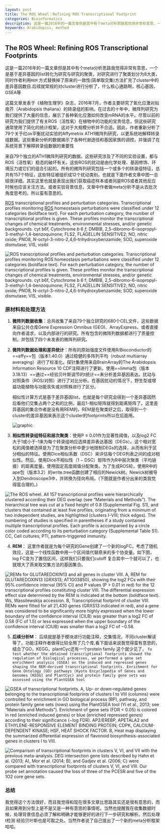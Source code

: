 ```yaml
---
layout: post
title: The ROS Wheel：Refining ROS Transcriptional Footprint
categories: Bioinformatics
description: 这是一篇2016年的一篇文章但是其中有个meta分析思路我觉得非常有意思，一个是基于差异基因的list转化为研究与研究的聚类，对研究进行了聚类划分为8大类，同时作者利用REM 方式替换掉了原来的一致性简单取交集方法扩充了cluster中的差异基因数目.后续就常规的对cluster进行分析了，什么核心通路啊，核心基因，GSEA等
keywords: Arabidopsis, method
---
```


## **The ROS Wheel: Refining ROS Transcriptional Footprints** 

这是一篇2016年的一篇文章但是其中有个meta分析思路我觉得非常有意思，一个是基于差异基因的list转化为研究与研究的聚类，对研究进行了聚类划分为8大类，同时作者利用`REM` 方式替换掉了原来的一致性(简单取交集)方法扩充了cluster中的差异基因数目.后续就常规的对cluster进行分析了，什么核心通路啊，核心基因，GSEA等



这篇文章发表于《植物生理学》杂志，2016年7月，作者主要研究了氧化应激对拟南芥（Arabidopsis thaliana）的转录组的影响。在过去的十年中，微阵列研究为我们提供了大量的信息，展示了各种氧化应激如何改变mRNA的水平。尽管以前的研究为我们提供了有关ROS（活性氧）在植物中的功能的宝贵信息，但这些研究通常使用了简化的统计框架，这对于大规模分析并不合适。因此，作者重新分析了79个关于红ox平衡扰动实验的Affymetrix ATH1微阵列研究，以更系统地解释转录组数据。这些重新分析的数据揭示了各种代谢途径和基因家族的调控，并强调了在系统背景下解释转录组数据的重要性

来自79个独立的ATH1微阵列研究的数据，这些研究涉及了不同的实验设置，都与ROS（活性氧）稳态的破坏有关。这些ROS的扰动是由化学处理、基因修饰、环境压力或它们的组合引起的。所有的微阵列研究包括一个或多个的转录组特征，总共有157个特征，这些特征被组织成12个扰动类别。也就是下面作者文章中图一总结很详细。其实这里也就是表现出我们获取癌症样本或者同是ROS或者其他反应时候也应该关注方法。或者实验背景信息，文章中作者做meta分析不是从去批次角度思考的。所以蛮有意思的。

[ROS](javascript:;) transcriptional profiles and perturbation categories. Transcriptional profiles monitoring [ROS](javascript:;) homeostasis perturbations were classified under 12 categories (boldface text). For each perturbation category, the number of transcriptional profiles is given. These profiles monitor the transcriptional changes of chemical treatments, environmental stresses, and/or genetic backgrounds. cyt b6f, Cytochrome *b* 6 *f*; DMBIB, 2,5-dibromo-6-isopropyl-3-methyl-1,4-benzoquinone; FLS2, FLAGELLIN SENSITIVE2; NO, nitric oxide; PNO8, *N*-octyl-3-nitro-2,4,6-trihydroxybenzamide; SOD, superoxide dismutase; VIS, visibl

![ROS transcriptional profiles and perturbation categories. Transcriptional profiles monitoring ROS homeostasis perturbations were classified under 12 categories (boldface text). For each perturbation category, the number of transcriptional profiles is given. These profiles monitor the transcriptional changes of chemical treatments, environmental stresses, and/or genetic backgrounds. cyt b6f, Cytochrome b  6  f; DMBIB, 2,5-dibromo-6-isopropyl-3-methyl-1,4-benzoquinone; FLS2, FLAGELLIN SENSITIVE2; NO, nitric oxide; PNO8, N-octyl-3-nitro-2,4,6-trihydroxybenzamide; SOD, superoxide dismutase; VIS, visible.](https://oup.silverchair-cdn.com/oup/backfile/Content_public/Journal/plphys/171/3/10.1104_pp.16.00420/3/m_plphys_v171_3_1720_f1.jpeg?Expires=1701730278&Signature=gWgl~3pzbAvl3xLWoV5qcCrejO9X5k2ovC3WVCMKbKHVJL4QqliI~i51EMD-AtvkvJRRWfBxhg9lQiWx~LJ-sHEiRaWih81ksfW99iHKQwC08zaWCpZS295scOIWOl1mvN4NaIEVbDBjPsudG9Cwvt3QQJ4FOVWutnumbH5RdzD3XLflSyMt5Qb3-jC2T4ivdL1izlwJqg2QUVLdFMruIP4INylCEczqjBsnC09FpHsV-SHcxDxNccyMEsUqOf6F~k7WyMUZC5e3I5d5n49tSAh7rD2fiyR37BGf8MpnEl96zCV6~4Ni0Bp31aizGvFO3eV6umrCX5wdt3WAsh2K4Q__&Key-Pair-Id=APKAIE5G5CRDK6RD3PGA)



### 原材料和处理方法

1. **微阵列数据收集**：总共收集了来自79个独立研究的680个CEL文件，这些数据来自公共仓库Gene Expression Omnibus (GEO)、ArrayExpress，或者直接向作者请求，以及内部进行的研究。所有包含的微阵列数据都进行了质量控制，并包括了四个未发表的微阵列研究。

2. **微阵列数据处理和差异统计**：所有的原始强度文件使用R/Bioconductor的==affy==包（版本1.40.0）通过稳健的多阵列平均（robust multiarray averaging）进行了标准化。探针集使用来自BrainArray的The Arabidopsis Information Resource 10 CDF注释进行了更新。使用==limma包（版本3.18.13）==通过==经验贝叶斯调节的t统计==来分析差异基因表达。扰动与对照条件（ROS/对照）进行了对比分析。在基因扰动的情况下，野生型或增益功能植物与功能丧失或对照株进行了区分。

   相似性计算方式是基于差异基因list，也就是每个研究会得到一个差异基因然后看他们交集占两个之和的比例，最后1-相似矩阵就得到距离矩阵了。这里差异基因的集合作者是没有用REM的，REM是在聚类好之后，取得到一个cluster的差异基因来表示这个cluster的footprints所以在后面用。

   ![graphic](https://oup.silverchair-cdn.com/oup/backfile/Content_public/Journal/plphys/171/3/10.1104_pp.16.00420/3/m_plphys_v171_3_1720_equ1.jpeg?Expires=1701730278&Signature=3PYApXWI4r0U~I4rVzitWr1LQdVD4pQ9E3~lrfx9zH5~YWLCWUjoLuTwFgk-WYJLNGiQBBdnq5k5cc7DAhNjVZd4ID~-gU~6gLvM7ZTXvpyOIxKYVNTkMR7TKJO9Rq1ArdDGTgogmHHclqNFADl71CLa-Bv5822vsM0a37X6FUZVUl3IP8BMdcq3kNReja4hF3WL2AHltNGKZ8jeIdl3WLSo6AeZ-XqBGRNJy7zkwHkB9zCgHzSN3YcTuDoVP4x79q7dgeLuifepuZIciZDxsGE3Lt3VWBhvWcSXVCyCvjvpyx4jX5nwMQAxS8Bw0G5dz-no8bmOgxo3bU0v-Bh7xQ__&Key-Pair-Id=APKAIE5G5CRDK6RD3PGA)

3. **相似性转录组特征和层次聚类**：使用P ≤ 0.01作为显著性阈值，以及log2 FC大于1或小于-1来为每个转录组响应选择差异表达基因（DEGs）。这个相对宽松的阈值被选择是为了在聚类分析中更少地限制DEGs的选择，从而有利于区分相似的特征。使用Dice相似系数（DSC）来评估每个DEG列表之间的成对相似性。然后，使用Dice不相似性（1 − DSC）矩阵作为R中层次聚类（平均链接）的距离度量。使用固定高度阈值分配聚类。为了生成ROS轮，使用R中的ape包（版本3.2）的write.tree函数创建了相应的Newick树。Newick树被导入到Dendroscope3中，并转换为径向布局。(下图就是作者分出来的类我觉得蛮合理的。)



![The ROS wheel. All 157 transcriptional profiles were hierarchically clustered according their DEG overlap (see “Materials and Methods”). The hierarchical tree was cut at a fixed height of 0.8 (Supplemental Fig. S1), and clusters that contained at least five profiles, originating from a minimum of two independent studies, are highlighted (clusters I–VIII; thick edges). The numbering of studies is specified in parentheses if a study contained multiple transcriptional profiles. Each profile is accompanied by a circle color coded according to its perturbation category (Supplemental Table S1). CC, Cell cultures; PTI, pattern-triggered immunity.](https://oup.silverchair-cdn.com/oup/backfile/Content_public/Journal/plphys/171/3/10.1104_pp.16.00420/3/m_plphys_v171_3_1720_f2.jpeg?Expires=1701730278&Signature=bZPp9i8jiJl4TGRSsOcaEKMRpTqpZ3sD3imV7HjYlvVX30Ve1RLuPeNHss7lhzKC5G02HSU7aGPqZYY2UMI7KgMekgC0XZ37K2yYABuZJ8G64B4CjsSONpQf1RFtfitRoa2jEh1Jb-5IvcFhLEeLl7jn41DZPoMeWew0kAHWNw8xe2fVVBKBOUAYnulMcJ9NGMkj5uMAOw67OHiv7MUEYf5l68qE-tdCGT70LlkrBig6XRSxnCv4yHe~JCnjTl6DbcaSic9KIHJTnO0hGFLvMaJSsQkgaysYVwjEMWi31kAd~z~Xw1fZ51pN8DcOuxMamDyq49uB~b7Mzlsx5Yjo7g__&Key-Pair-Id=APKAIE5G5CRDK6RD3PGA)


4. **REM**： 这里作者就是为每个研究的Gene创建了一个新的logFC，考虑了随机效应，这是一个线性函数中用一个区间值代替原来的多个协变量。如下图，log FC变为了置信区间，这样我们只要我们cutoff 复合其中一个就可以了，也就增大了燕来取交集方法的基因集合。

![REMs for GLUTAREDOXIN13 and all genes in cluster VIII. A, REM for GLUTAREDOXIN13 (GRXS13; AT1G03850), showing the log2  FCs with their 95% confidence interval (95% CI) and P values (P > 0.01 in red) for the 12 transcriptional profiles constituting cluster VIII. The differential expression effect size determined by the REM is indicated at the bottom (boldface text). Ws, Wassilewskija accession. B, Transcriptional footprint of cluster VIII. REMs were fitted for all 21,430 genes (GRXS13 indicated in red), and a gene was considered to be significantly more highly expressed when the lower boundary of the confidence interval (CILB) was greater than a log2  FC of 0.58 (FC of 1.5) or less expressed when the upper boundary of the confidence interval (CIUB) was smaller than a log2  FC of −0.58.](https://oup.silverchair-cdn.com/oup/backfile/Content_public/Journal/plphys/171/3/10.1104_pp.16.00420/3/m_plphys_v171_3_1720_f4.jpeg?Expires=1701730278&Signature=ilkq~Z-raj0S9uJ02Ap7Gv2aXQMZMfATI-1RmAjyprd98o~84t5m2y6546JKX-JV48h-peUfKKItJpwimXGDvMAU9481W6LCSaCpzsrgAveaC1TRqD~dHy892N0dE-BEsEZk01mQUkYp6jsTr5QypKFH8gpwCoKo3jRyIhi5lQeNUaHHwBMLSlJthKMmt249DZ5OGvJmo7FWpnGKRAihHxJnnTKUJvcoYN6waEfHpx2PWWelhSGBX7-e~uh2AO17CZ~N5AQVfkK8JEGyVu5pVVqaMfT3tX6R8ti7JF1GhrEcUfRDK9XTxigOWQWiv8fYPA9JZQRVlfn6wPiPKKdXeg__&Key-Pair-Id=APKAIE5G5CRDK6RD3PGA)



5. **后续分析M**： 后续就是基于模块进行功能注释，交集情况，不同cluster解读等了。功能注释作者做得比较全用了几个库,看下面话来说我觉得蛮有意思的，结合了GO，KEGG，plantCyc还有一个protein family 这个就少见了，
`To test whether the obtained transcriptional footprints showed the regulation of biological processes, we performed a gene set enrichment analysis (GSEA) on the induced and repressed genes shaping the REM-derived transcriptional footprints. Enrichment for Gene Ontology (GO) pathways (Kyoto Encyclopedia of Genes and Genomes [KEGG] and PlantCyc) and protein family gene sets was assessed using the PlantGSEA tool`



![GSEA of transcriptional footprints. A, Up- or down-regulated genes belonging to the transcriptional footprints of clusters I to VIII (columns) were controlled for enrichment in GO biological process (BP), pathway, and protein family gene sets (rows) using the PlantGSEA tool (Yi et al., 2013; see “Materials and Methods”). Enrichment of gene sets (FDR < 0.05) is colored in red (enriched induced genes) or blue (enriched repressed genes) according to their significance (−log FDR). AP2/EREBP, APETALA2 and ETHYLENE-RESPONSIVE ELEMENT BINDING PROTEIN; CDPK, CALCIUM-DEPENDENT KINASE; HSF, HEAT SHOCK FACTOR. B, Heat map displaying the summarized differential expression of flavonoid biosynthesis-associated genes in clusters I to VIII.](https://oup.silverchair-cdn.com/oup/backfile/Content_public/Journal/plphys/171/3/10.1104_pp.16.00420/3/m_plphys_v171_3_1720_f5.jpeg?Expires=1701730278&Signature=gp4MnF9QDEFsDKnY-EbVrZKRuToJpa1CLckIB4vIjbo9XZiVb7bKgFFMwPSIgBtB~StdTv0pSllK5w94u8vJ96rkxMAE5jFFI8V7vAgOLo3a2ocLDyA64VK27f7UlDfDXy0TURM~E6Ez7YTPFaEXEeUslhnTATf7Pv50eocOWWtPLE1x-ZvYaA~sGBB5lkUJPuAyvDqP6Q5zFvFXyQpHymXrSGXk-F76BmKsJrcKZN9o9lphKkfSRNjw6CUvM39u8tN3EvanHhnCJohQtZ39FhJKSlSVKI10kZqUiyJCyrwqF6R6z3DSuYZu3G5vOEL-qCcxIjH5Oatx2hvYMnpfPw__&Key-Pair-Id=APKAIE5G5CRDK6RD3PGA)

![Comparison of transcriptional footprints in clusters V, VI, and VII with the previous meta-analysis. DEG intersection gene lists described by Hahn et al. (2013; A), Mor et al. (2014; B), and Gadjev et al. (2006; C) were compared with transcriptional footprints of clusters V, VI, and VIII. Our probe set annotation caused the loss of three of the PCESR and five of the 1O2 core gene sets.](https://oup.silverchair-cdn.com/oup/backfile/Content_public/Journal/plphys/171/3/10.1104_pp.16.00420/3/m_plphys_v171_3_1720_f6.jpeg?Expires=1701730278&Signature=zXtgncKhzGb~MUdKhr3xIW1QXljE089WlStKXvGMtXXmHj6YeYExmLYTIqxb8qOHmGTppd18lh6q9DLAUP7i-CkonVzWP6rXgOvTyOrESB9nzo0dtgfxFN9MhxG5Pq2xzoD5F~M2B3Qe~iBXYyZk8k1ZN2mYJVGYlLRolahEz-2bKj~XUCdM3O-aO15LcPiVihuotvjIfy68w4Ii~MJAMCP8hCDV6aFgGIakL~MGVpdI9HRI0v~3mewNM8jzxCFDqSO-7VKGAdtGJFZb9ASLz85S~yqE-8qtcrhEDoNhWteD6r9fpUE5bkzSL9OgUxkaXjNyXQCCYRkg81Hz9O9HkA__&Key-Pair-Id=APKAIE5G5CRDK6RD3PGA)

### 总结
我觉得这个方法很好，而且我觉得和现在很多文章比思路其实还是很有意思的，而且如果用到分型上是不是又是一种有意思的事情呢。当然也提醒我在收集数据时候，处理背景信息必须了解和明确才能够更好的进行下一步研究和解析。然后处理t检测 经验贝叶斯也是可取之处。当然作者说了自己提出了一个新的meta分析框架哈哈。
